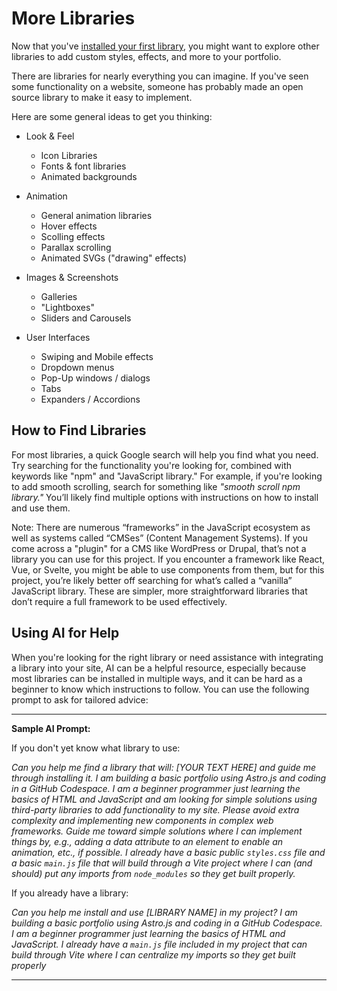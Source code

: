 # More Libraries

Now that you've [installed your first library](./3-library-instructions.md), you might want to explore other libraries to add custom styles, effects, and more to your portfolio.

There are libraries for nearly everything you can imagine. If you've 
seen some functionality on a website, someone has probably made an
open source library to make it easy to implement.

Here are some general ideas to get you thinking:

- Look & Feel
  - Icon Libraries
  - Fonts & font libraries
  - Animated backgrounds

- Animation
  - General animation libraries
  - Hover effects
  - Scolling effects
  - Parallax scrolling
  - Animated SVGs ("drawing" effects)
- Images & Screenshots
  - Galleries
  - "Lightboxes"
  - Sliders and Carousels
- User Interfaces
  - Swiping and Mobile effects
  - Dropdown menus
  - Pop-Up windows / dialogs
  - Tabs
  - Expanders / Accordions 

## How to Find Libraries

For most libraries, a quick Google search will help you find what you need. Try searching for the functionality you're looking for, combined with keywords like "npm" and "JavaScript library." For example, if you're looking to add smooth scrolling, search for something like *"smooth scroll npm library."* You’ll likely find multiple options with instructions on how to install and use them.

Note: There are numerous “frameworks” in the JavaScript ecosystem as well as systems called “CMSes” (Content Management Systems). If you come across a "plugin" for a CMS like WordPress or Drupal, that’s not a library you can use for this project. If you encounter a framework like React, Vue, or Svelte, you might be able to use components from them, but for this project, you’re likely better off searching for what’s called a “vanilla” JavaScript library. These are simpler, more straightforward libraries that don’t require a full framework to be used effectively.

## Using AI for Help

When you're looking for the right library or need assistance with integrating a library into your site, AI can be a helpful resource, especially because most libraries can be installed in multiple ways, and it can be hard as a beginner to know which instructions to follow. You can use the following prompt to ask for tailored advice:

---

**Sample AI Prompt:**

If you don't yet know what library to use:

*Can you help me find a library that will: [YOUR TEXT HERE] and guide me through installing it. I am building a basic portfolio using Astro.js and coding in a GitHub Codespace. I am a beginner programmer just learning the basics of HTML and JavaScript and am looking for simple solutions using third-party libraries to add functionality to my site. Please avoid extra complexity and implementing new components in complex web frameworks. Guide me toward simple solutions where I can implement things by, e.g., adding a data attribute to an element to enable an animation, etc., if possible. I already have a basic public `styles.css` file and a basic `main.js` file that will build through a Vite project where I can (and should) put any imports  from `node_modules` so they get built properly.*

If you already have a library:

*Can you help me install and use [LIBRARY NAME] in my project? I am building a basic portfolio using Astro.js and coding in a GitHub Codespace. I am a beginner programmer just learning the basics of HTML and JavaScript. I already have a `main.js` file included in my project
that can build through Vite where I can centralize my imports so they get built properly*


---



